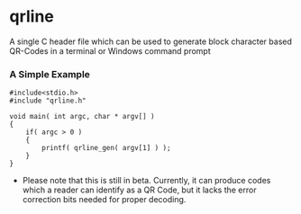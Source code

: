 # qrline
A single C header file which can be used to generate block character based QR-Codes in a terminal or Windows command prompt

### A Simple Example
```
#include<stdio.h>
#include "qrline.h"

void main( int argc, char * argv[] )
{
	if( argc > 0 )
	{
		printf( qrline_gen( argv[1] ) );
	}
}
```

- Please note that this is still in beta. Currently, it can produce codes which a reader can identify as a QR Code, but it lacks the error correction bits needed for proper decoding.